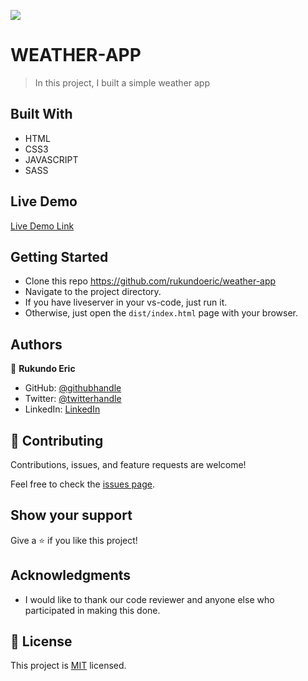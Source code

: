 ![](https://img.shields.io/badge/Microverse-blueviolet)

# WEATHER-APP

> In this project, I built a simple weather app
## Built With

- HTML
- CSS3
- JAVASCRIPT
- SASS


## Live Demo

[Live Demo Link](https://raw.githack.com/rukundoeric/weather-app/weather-app/dist/index.html)

## Getting Started

- Clone this repo https://github.com/rukundoeric/weather-app
- Navigate to the project directory.
- If you have liveserver in your vs-code, just run it.
- Otherwise, just open the `dist/index.html` page with your browser.

## Authors

👤 **Rukundo Eric**

- GitHub: [@githubhandle](https://github.com/rukundoeric)
- Twitter: [@twitterhandle](https://twitter.com/rukundoeric005)
- LinkedIn: [LinkedIn](https://www.linkedin.com/in/rukundo-eric-000bba181/)

## 🤝 Contributing

Contributions, issues, and feature requests are welcome!

Feel free to check the [issues page](https://github.com/rukundoeric/weather-app/issues).

## Show your support

Give a ⭐️ if you like this project!

## Acknowledgments

- I would like to thank our code reviewer and anyone else who participated in making this done.

## 📝 License

This project is [MIT](./LICENCE) licensed.
